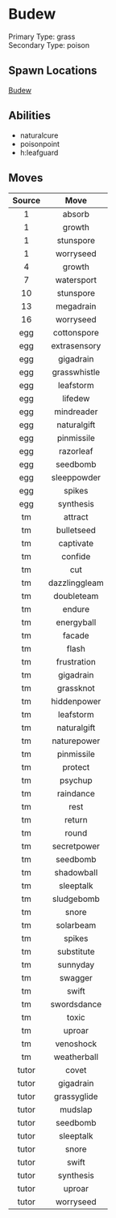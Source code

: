 # Budew  
Primary Type: grass  
Secondary Type: poison  
  
## Spawn Locations  
[Budew](/data/spawn_presets/budew.md)  
  
## Abilities  
  * naturalcure
  * poisonpoint
  * h:leafguard
  
  
## Moves  
  
| Source | Move |  
|:---:|:---:|  
| 1 | absorb |  
| 1 | growth |  
| 1 | stunspore |  
| 1 | worryseed |  
| 4 | growth |  
| 7 | watersport |  
| 10 | stunspore |  
| 13 | megadrain |  
| 16 | worryseed |  
| egg | cottonspore |  
| egg | extrasensory |  
| egg | gigadrain |  
| egg | grasswhistle |  
| egg | leafstorm |  
| egg | lifedew |  
| egg | mindreader |  
| egg | naturalgift |  
| egg | pinmissile |  
| egg | razorleaf |  
| egg | seedbomb |  
| egg | sleeppowder |  
| egg | spikes |  
| egg | synthesis |  
| tm | attract |  
| tm | bulletseed |  
| tm | captivate |  
| tm | confide |  
| tm | cut |  
| tm | dazzlinggleam |  
| tm | doubleteam |  
| tm | endure |  
| tm | energyball |  
| tm | facade |  
| tm | flash |  
| tm | frustration |  
| tm | gigadrain |  
| tm | grassknot |  
| tm | hiddenpower |  
| tm | leafstorm |  
| tm | naturalgift |  
| tm | naturepower |  
| tm | pinmissile |  
| tm | protect |  
| tm | psychup |  
| tm | raindance |  
| tm | rest |  
| tm | return |  
| tm | round |  
| tm | secretpower |  
| tm | seedbomb |  
| tm | shadowball |  
| tm | sleeptalk |  
| tm | sludgebomb |  
| tm | snore |  
| tm | solarbeam |  
| tm | spikes |  
| tm | substitute |  
| tm | sunnyday |  
| tm | swagger |  
| tm | swift |  
| tm | swordsdance |  
| tm | toxic |  
| tm | uproar |  
| tm | venoshock |  
| tm | weatherball |  
| tutor | covet |  
| tutor | gigadrain |  
| tutor | grassyglide |  
| tutor | mudslap |  
| tutor | seedbomb |  
| tutor | sleeptalk |  
| tutor | snore |  
| tutor | swift |  
| tutor | synthesis |  
| tutor | uproar |  
| tutor | worryseed |  
  
